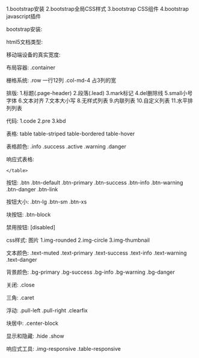 1.bootstrap安装
2.bootstrap全局CSS样式
3.bootstrap CSS组件
4.bootstrap javascript插件

bootstrap安装:
<link rel="stylesheet" href="bs/css/bootstrap.css">
<script src="bs/js/jquery.min.js"></script>
<script src="bs/js/bootstrap.js"></script>

html5文档类型:
<!doctype html>

移动端设备的真实宽度:
<meta name="viewport" content="width=device-width, initial-scale=1, maximum-scale=1, user-scalable=no">

布局容器:
.container

栅格系统:
.row 一行12列
.col-md-4 占3列的宽

排版:
1.标题(.page-header)
2.段落(.lead)
3.mark标记
4.del删除线
5.small小号字体
6.文本对齐
7.文本大小写
8.无样式列表
9.内联列表
10.自定义列表
11.水平排列列表

代码:
1.code
2.pre
3.kbd

表格:
table
table-striped
table-bordered
table-hover

表格颜色:
.info
.success
.active
.warning
.danger

响应式表格:
<div class="table-responsive">
	<table class='table'>
		
	</table>
</div>

按钮:
.btn 
.btn-default
.btn-primary
.btn-success
.btn-info
.btn-warning
.btn-danger
.btn-link

按钮大小:
.btn-lg
.btn-sm
.btn-xs

块按钮:
.btn-block

禁用按钮:
[disabled]



css样式:
图片
1.img-rounded
2.img-circle
3.img-thumbnail

文本颜色:
.text-muted
.text-primary
.text-success
.text-info
.text-warning
.text-danger

背景颜色:
.bg-primary
.bg-success
.bg-info
.bg-warning
.bg-danger

关闭:
.close

三角:
.caret

浮动:
.pull-left
.pull-right
.clearfix

块居中:
.center-block

显示和隐藏:
.hide
.show

响应式工具:
.img-responsive
.table-responsive



